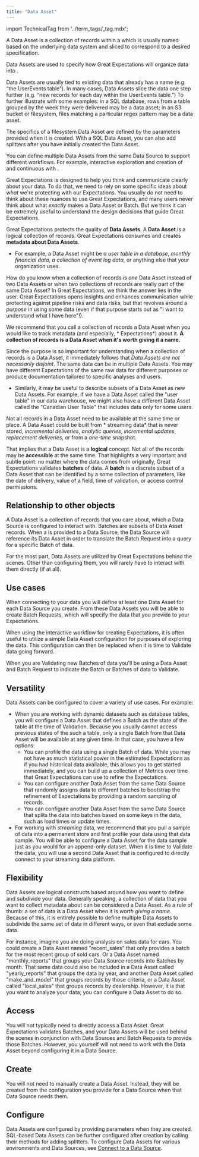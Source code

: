 ```yaml
---
title: "Data Asset"
---
```


import TechnicalTag from '../term_tags/_tag.mdx';

A Data Asset is a collection of records within a <TechnicalTag relative="../" tag="datasource" text="Data Source" /> which is usually named based on the underlying data system and sliced to correspond to a desired specification.

Data Assets are used to specify how Great Expectations will organize data into <TechnicalTag relative="../" tag="batch" text="Batches" />.

Data Assets are usually tied to existing data that already has a name (e.g. “the UserEvents table”). In many cases, Data Assets slice the data one step further (e.g. “new records for each day within the UserEvents table.”) To further illustrate with some examples: in a SQL database, rows from a table grouped by the week they were delivered may be a data asset; in an S3 bucket or filesystem, files matching a particular regex pattern may be a data asset. 

The specifics of a filesystem Data Asset are defined by the parameters provided when it is created. With a SQL Data Asset, you can also add splitters after you have initially created the Data Asset.

You can define multiple Data Assets from the same Data Source to support different workflows. For example,  interactive exploration and creation of <TechnicalTag relative="../" tag="expectation" text="Expectations" /> and  continuous<TechnicalTag relative="../" tag="validation" text="Validations" /> with <TechnicalTag relative="../" tag="checkpoint" text="Checkpoints" />.

Great Expectations is designed to help you think and communicate clearly about your data. To do that, we need to rely on some specific ideas about *what* we're protecting with our Expectations. You usually do not need to think about these nuances to use Great Expectations, and many users never think about what *exactly* makes a Data Asset or Batch. But we think it can be extremely useful to understand the design decisions that guide Great Expectations.

Great Expectations protects the quality of **Data Assets**. A **Data Asset** is a logical collection of records. Great Expectations
consumes and creates **metadata about Data Assets**.

- For example, a Data Asset might be *a user table in a database*, *monthly financial data*, *a collection of event log
  data*, or anything else that your organization uses.

How do you know when a collection of records is *one* Data Asset instead of two Data Assets or when two collections of
records are really part of the same Data Asset? In Great Expectations, we think the answer lies in the user. Great
Expectations opens insights and enhances communication while protecting against pipeline risks and data risks, but that
revolves around a *purpose* in using some data (even if that purpose starts out as "I want to understand what I have
here"!).

We recommend that you call a collection of records a Data Asset when you would like to track metadata (and especially, *
Expectations*) about it. **A collection of records is a Data Asset when it's worth giving it a name.**

Since the purpose is so important for understanding when a collection of records is a Data Asset, it immediately follows
that *Data Assets are not necessarily disjoint*. The same data can be in multiple Data Assets. You may have different
Expectations of the same raw data for different purposes or produce documentation tailored to specific analyses and
users.

- Similarly, it may be useful to describe subsets of a Data Asset as new Data Assets. For example, if we have a Data Asset
  called the "user table" in our data warehouse, we might also have a different Data Asset called the "Canadian User
  Table" that includes data only for some users.

Not all records in a Data Asset need to be available at the same time or place. A Data Asset could be built from *
streaming data* that is never stored, *incremental deliveries*, *analytic queries*, *incremental updates*, *replacement
deliveries*, or from a *one-time* snapshot.

That implies that a Data Asset is a **logical** concept. Not all of the records may be **accessible** at the same time.
That highlights a very important and subtle point: no matter where the data comes from originally, Great Expectations
validates **batches** of data. A **batch** is a discrete subset of a Data Asset that can be identified by a some
collection of parameters, like the date of delivery, value of a field, time of validation, or access control
permissions.

## Relationship to other objects

A Data Asset is a collection of records that you care about, which a Data Source is configured to interact with.  Batches are subsets of Data Asset records.  When a <TechnicalTag relative="../" tag="batch_request" text="Batch Request" /> is provided to a Data Source, the Data Source will reference its Data Asset in order to translate the Batch Request into a query for a specific Batch of data.

For the most part, Data Assets are utilized by Great Expectations behind the scenes.  Other than configuring them, you will rarely have to interact with them directly (if at all).

## Use cases

When connecting to your data you will define at least one Data Asset for each Data Source you create.  From these Data Assets you will be able to create Batch Requests, which will specify the data that you provide to your Expectations.

When using the interactive workflow for creating Expectations, it is often useful to utilize a simple Data Asset configuration for purposes of exploring the data.  This configuration can then be replaced when it is time to Validate data going forward.

When you are Validating new Batches of data you'll be using a Data Asset and Batch Request to indicate the Batch or Batches of data to Validate.

## Versatility

Data Assets can be configured to cover a variety of use cases.  For example:

- When you are working with dynamic datasets such as database tables, you will configure a Data Asset that defines a Batch as the state of the table at the time of Validation. Because you usually cannot access previous states of the such a table, only a single Batch from that Data Asset will be available at any given time. In that case, you have a few options:
    - You can profile the data using a single Batch of data.  While you may not have as much statistical power in the estimated Expectations as if you had historical data available, this allows you to get started immediately, and you can build up a collection of Metrics over time that Great Expectations can use to refine the Expectations.
    - You can configure another Data Asset from the same Data Source that randomly assigns data to different batches to bootstrap the refinement of Expectations by providing a random sampling of records.
    - You can configure another Data Asset from the same Data Source that splits the data into batches based on some keys in the data, such as load times or update times.
- For working with *streaming* data, we recommend that you pull a sample of data into a permanent store and first profile your data using that data sample.  You will be able to configure a Data Asset for the data sample just as you would for an append-only dataset.  When it is time to Validate the data, you will use a second Data Asset that is configured to directly connect to your streaming data platform.

## Flexibility

Data Assets are logical constructs based around how you want to define and subdivide your data.  Generally speaking, a collection of data that you want to collect metadata about can be considered a Data Asset.  As a rule of thumb: a set of data is a Data Asset when it is *worth giving a name.*  Because of this, it is entirely possible to define multiple Data Assets to subdivide the same set of data in different ways, or even that exclude some data.

For instance, imagine you are doing analysis on sales data for cars.  You could create a Data Asset named "recent_sales" that only provides a batch for the most recent group of sold cars.  Or a Data Asset named "monthly_reports" that groups your Data Source records into Batches by month.  That same data could also be included in a Data Asset called "yearly_reports" that groups the data by year, and another Data Asset called "make_and_model" that groups records by those criteria, or a Data Asset called "local_sales" that groups records by dealership.  However, it is that you want to analyze your data, you can configure a Data Asset to do so.

## Access

You will not typically need to directly access a Data Asset.  Great Expectations validates Batches, and your Data Assets will be used behind the scenes in conjunction with Data Sources and Batch Requests to provide those Batches.  However, you yourself will not need to work with the Data Asset beyond configuring it in a Data Source.

## Create

You will not need to manually create a Data Asset.  Instead, they will be created from the configuration you provide for a Data Source when that Data Source needs them.

## Configure

Data Assets are configured by providing parameters when they are created.  SQL-based Data Assets can be further configured after creation by calling their methods for adding splitters. To configure Data Assets for various environments and Data Sources, see [Connect to a Data Source](../guides/connecting_to_your_data/connect_to_data_lp.md).
